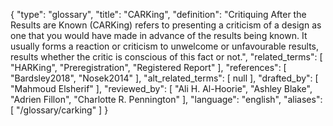 {
    "type": "glossary",
    "title": "CARKing",
    "definition": "Critiquing After the Results are Known (CARKing) refers to presenting a criticism of a design as one that you would have made in advance of the results being known. It usually forms a reaction or criticism to unwelcome or unfavourable results, results whether the critic is conscious of this fact or not.",
    "related_terms": [
        "HARKing",
        "Preregistration",
        "Registered Report"
    ],
    "references": [
        "Bardsley2018",
        "Nosek2014"
    ],
    "alt_related_terms": [
        null
    ],
    "drafted_by": [
        "Mahmoud Elsherif"
    ],
    "reviewed_by": [
        "Ali H. Al-Hoorie",
        "Ashley Blake",
        "Adrien Fillon",
        "Charlotte R. Pennington"
    ],
    "language": "english",
    "aliases": [
        "/glossary/carking"
    ]
}
